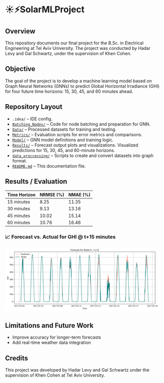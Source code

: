 # ☀️⚡SolarMLProject
## Overview
This repository documents our final project for the B.Sc. in Electrical Engineering at Tel Aviv University.
The project was conducted by Hadar Levy and Gal Schwartz, under the supervision of Khen Cohen.

## Objective
The goal of the project is to develop a machine learning model based on Graph Neural Networks (GNNs) to predict Global Horizontal Irradiance (GHI) for four future time horizons: 15, 30, 45, and 60 minutes ahead.

## Repository Layout
- `.idea/` – IDE config.
- [`Batching_Nodes/`](./Batching_Nodes) – Code for node batching and preparation for GNN.
- [`Data/`](./Data) – Processed datasets for training and testing.
- [`Metrics/`](./Metrics) – Evaluation scripts for error metrics and comparisons.
- [`Model/`](./Model) – GNN model definitions and training logic.
- [`Results/`](./Results) – Forecast output plots and visualizations. Visualized predictions for 15, 30, 45, and 60-minute horizons.
- [`data_proccessing/`](./data_proccessing) – Scripts to create and convert datasets into graph format.
- [`README.md`](./README.md) – This documentation file.

## Results / Evaluation
| Time Horizon | NRMSE (%) | NMAE (%) |
|--------------|-----------|----------|
| 15 minutes   |    8.25   |   11.35  |
| 30 minutes   |    9.13   |   13.16  |
| 45 minutes   |    10.02  |   15.14  |
| 60 minutes   |    10.76  |   16.46  |

### 📈 Forecast vs. Actual for GHI @ t+15 minutes
![Actual Versus Prediction for 15 minutes forecasting](Results/+15/forecast_node0_t+15.png)

## Limitations and Future Work
- Improve accuracy for longer-term forecasts
- Add real-time weather data integration

## Credits
This project was developed by Hadar Levy and Gal Schwartz under the supervision of Khen Cohen at Tel Aviv University.

